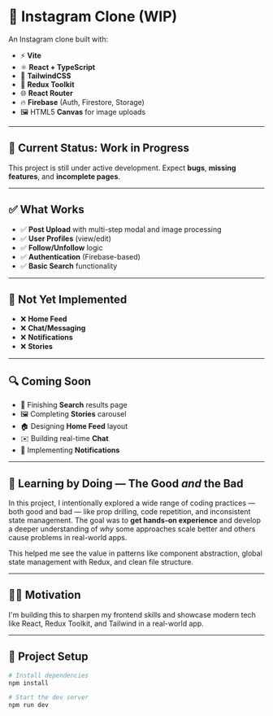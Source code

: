 # 📸 Instagram Clone (WIP)

An Instagram clone built with:

- ⚡ **Vite**
- ⚛️ **React + TypeScript**
- 🎨 **TailwindCSS**
- 🧠 **Redux Toolkit**
- 🌐 **React Router**
- 🔥 **Firebase** (Auth, Firestore, Storage)
- 🖼️ HTML5 **Canvas** for image uploads

---

## 🚧 Current Status: Work in Progress

This project is still under active development. Expect **bugs**, **missing features**, and **incomplete pages**.

---

## ✅ What Works

- ✅ **Post Upload** with multi-step modal and image processing  
- ✅ **User Profiles** (view/edit)  
- ✅ **Follow/Unfollow** logic  
- ✅ **Authentication** (Firebase-based)  
- ✅ **Basic Search** functionality  

---

## 🚫 Not Yet Implemented

- ❌ **Home Feed**  
- ❌ **Chat/Messaging**  
- ❌ **Notifications**  
- ❌ **Stories**

---

## 🔍 Coming Soon

- 🔧 Finishing **Search** results page  
- 🖼️ Completing **Stories** carousel  
- 🏠 Designing **Home Feed** layout  
- ✉️ Building real-time **Chat**  
- 🔔 Implementing **Notifications**

---

## 🧪 Learning by Doing — The Good *and* the Bad

In this project, I intentionally explored a wide range of coding practices — both good and bad — like prop drilling, code repetition, and inconsistent state management. The goal was to **get hands-on experience** and develop a deeper understanding of *why* some approaches scale better and others cause problems in real-world apps.

This helped me see the value in patterns like component abstraction, global state management with Redux, and clean file structure.

---

## 👨‍💻 Motivation

I'm building this to sharpen my frontend skills and showcase modern tech like React, Redux Toolkit, and Tailwind in a real-world app.

---

## 📂 Project Setup

```bash
# Install dependencies
npm install

# Start the dev server
npm run dev
